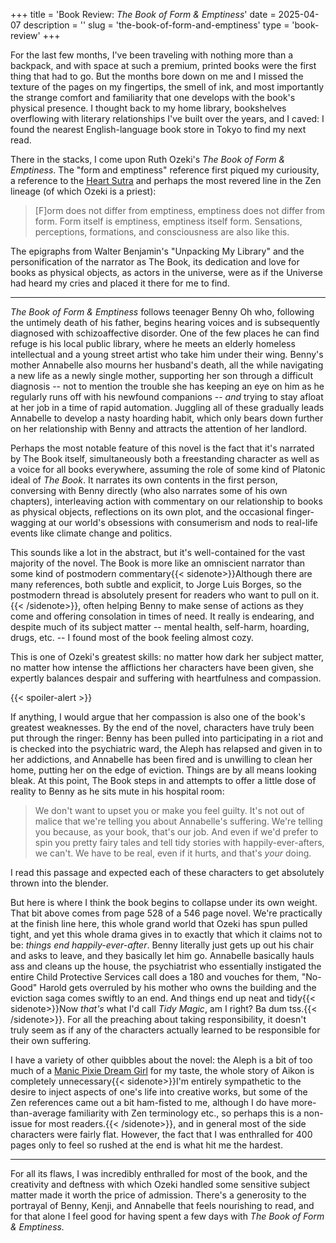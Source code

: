 +++
title = 'Book Review: _The Book of Form & Emptiness_'
date = 2025-04-07
description = ''
slug = 'the-book-of-form-and-emptiness'
type = 'book-review'
+++

For the last few months, I've been traveling with nothing more than a backpack,
and with space at such a premium, printed books were the first thing that had to
go. But the months bore down on me and I missed the texture of the pages on my
fingertips, the smell of ink, and most importantly the strange comfort and
familiarity that one develops with the book's physical presence. I thought back
to my home library, bookshelves overflowing with literary relationships I've
built over the years, and I caved: I found the nearest English-language book
store in Tokyo to find my next read.

There in the stacks, I come upon Ruth Ozeki's _The Book of Form & Emptiness_.
The "form and emptiness" reference first piqued my curiousity, a reference to
the [Heart Sutra](https://en.wikipedia.org/wiki/Heart_Sutra) and perhaps the
most revered line in the Zen lineage (of which Ozeki is a priest):

> [F]orm does not differ from emptiness, emptiness does not differ from form.
> Form itself is emptiness, emptiness itself form. Sensations, perceptions,
> formations, and consciousness are also like this.

The epigraphs from Walter Benjamin's "Unpacking My Library" and the
personification of the narrator as The Book, its dedication and love for books
as physical objects, as actors in the universe, were as if the Universe had
heard my cries and placed it there for me to find.

---

_The Book of Form & Emptiness_ follows teenager Benny Oh who, following the
untimely death of his father, begins hearing voices and is subsequently
diagnosed with schizoaffective disorder. One of the few places he can find
refuge is his local public library, where he meets an elderly homeless
intellectual and a young street artist who take him under their wing. Benny's
mother Annabelle also mourns her husband's death, all the while navigating a new
life as a newly single mother, supporting her son through a difficult diagnosis
-- not to mention the trouble she has keeping an eye on him as he regularly runs
off with his newfound companions -- _and_ trying to stay afloat at her job in a
time of rapid automation. Juggling all of these gradually leads Annabelle to
develop a nasty hoarding habit, which only bears down further on her
relationship with Benny and attracts the attention of her landlord.

Perhaps the most notable feature of this novel is the fact that it's narrated by
The Book itself, simultaneously both a freestanding character as well as a voice
for all books everywhere, assuming the role of some kind of Platonic ideal of
_The Book_. It narrates its own contents in the first person, conversing with
Benny directly (who also narrates some of his own chapters), interleaving action
with commentary on our relationship to books as physical objects, reflections on
its own plot, and the occasional finger-wagging at our world's obsessions with
consumerism and nods to real-life events like climate change and politics.

This sounds like a lot in the abstract, but it's well-contained for the vast
majority of the novel. The Book is more like an omniscient narrator than some
kind of postmodern commentary{{< sidenote>}}Although there are many references,
both subtle and explicit, to Jorge Luis Borges, so the postmodern thread is
absolutely present for readers who want to pull on it.{{< /sidenote>}}, often
helping Benny to make sense of actions as they come and offering consolation in
times of need. It really is endearing, and despite much of its subject matter --
mental health, self-harm, hoarding, drugs, etc. -- I found most of the book
feeling almost cozy.

This is one of Ozeki's greatest skills: no matter how dark her subject matter,
no matter how intense the afflictions her characters have been given, she
expertly balances despair and suffering with heartfulness and compassion.

{{< spoiler-alert >}}

If anything, I would argue that her compassion is also one of the book's
greatest weaknesses. By the end of the novel, characters have truly been put
through the ringer: Benny has been pulled into participating in a riot and is
checked into the psychiatric ward, the Aleph has relapsed and given in to her
addictions, and Annabelle has been fired and is unwilling to clean her home,
putting her on the edge of eviction. Things are by all means looking bleak. At
this point, The Book steps in and attempts to offer a little dose of reality to
Benny as he sits mute in his hospital room:

> We don't want to upset you or make you feel guilty. It's not out of malice
> that we're telling you about Annabelle's suffering. We're telling you because,
> as your book, that's our job. And even if we'd prefer to spin you pretty fairy
> tales and tell tidy stories with happily-ever-afters, we can't. We have to be
> real, even if it hurts, and that's _your_ doing.

I read this passage and expected each of these characters to get absolutely
thrown into the blender.

But here is where I think the book begins to collapse under its own weight. That
bit above comes from page 528 of a 546 page novel. We're practically at the
finish line here, this whole grand world that Ozeki has spun pulled tight, and
yet this whole drama gives in to exactly that which it claims not to be: _things
end happily-ever-after_. Benny literally just gets up out his chair and asks to
leave, and they basically let him go. Annabelle basically hauls ass and cleans
up the house, the psychiatrist who essentially instigated the entire Child
Protective Services call does a 180 and vouches for them, "No-Good" Harold gets
overruled by his mother who owns the building and the eviction saga comes
swiftly to an end. And things end up neat and tidy{{< sidenote>}}Now _that's_
what I'd call _Tidy Magic_, am I right? Ba dum tss.{{< /sidenote>}}. For all the
preaching about taking responsibility, it doesn't truly seem as if any of the
characters actually learned to be responsible for their own suffering.

I have a variety of other quibbles about the novel: the Aleph is a bit of too
much of a
[Manic Pixie Dream Girl](https://en.wikipedia.org/wiki/Manic_Pixie_Dream_Girl)
for my taste, the whole story of Aikon is completely
unnecessary{{< sidenote>}}I'm entirely sympathetic to the desire to inject
aspects of one's life into creative works, but some of the Zen references came
out a bit ham-fisted to me, although I do have more-than-average familiarity
with Zen terminology etc., so perhaps this is a non-issue for most
readers.{{< /sidenote>}}, and in general most of the side characters were fairly
flat. However, the fact that I was enthralled for 400 pages only to feel so
rushed at the end is what hit me the hardest.

---

For all its flaws, I was incredibly enthralled for most of the book, and the
creativity and deftness with which Ozeki handled some sensitive subject matter
made it worth the price of admission. There's a generosity to the portrayal of
Benny, Kenji, and Annabelle that feels nourishing to read, and for that alone I
feel good for having spent a few days with _The Book of Form & Emptiness._
